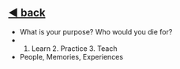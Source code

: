 ## [:arrow_backward: back](./../../../README.md)
- What is your purpose? Who would you die for?
- 1. Learn 2. Practice 3. Teach
- People, Memories, Experiences